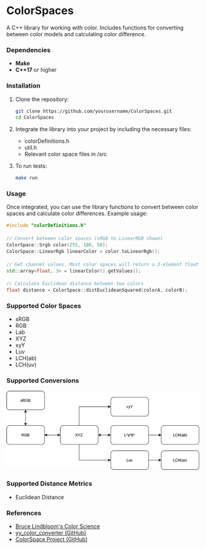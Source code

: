 # ColorSpaces

A C++ library for working with color. Includes functions for converting between color models and calculating color difference.

### Dependencies

- **Make**
- **C++17** or higher

### Installation

1. Clone the repository:
   ```bash
   git clone https://github.com/yourusername/ColorSpaces.git
   cd ColorSpaces
	```

2. Integrate the library into your project by including the necessary files:
	* colorDefinitions.h
	* util.h
	* Relevant color space files in /src

3. To run tests:
	```bash
	make run
	```

### Usage

Once integrated, you can use the library functions to convert between color spaces and calculate color differences. Example usage:

```cpp
#include "colorDefinitions.h"

// Convert between color spaces (sRGB to LinearRGB shown)
ColorSpace::Srgb color(255, 100, 50);
ColorSpace::LinearRgb linearColor = color.toLinearRgb();

// Get channel values. Most color spaces will return a 3-element float array
std::array<float, 3> = linearColor().getValues();

// Calculate Euclidean distance between two colors
float distance = ColorSpace::distEuclideanSquared(colorA, colorB);
```

### Supported Color Spaces
* sRGB
* RGB
* Lab
* XYZ
* xyY
* Luv
* LCH(ab)
* LCH(uv)

### Supported Conversions
![conversion-diagram](/documentationMedia/colorDiagram.png)

### Supported Distance Metrics
* Euclidean Distance

### References
* [Bruce Lindbloom's Color Science](<http://www.brucelindbloom.com/index.html?Eqn_RGB_XYZ_Matrix.html>)
* [yy_color_converter (GitHub)](<https://github.com/ibireme/yy_color_convertor>)
* [ColorSpace Project (GitHub)](<https://github.com/berendeanicolae/ColorSpace?tab=readme-ov-file>)
